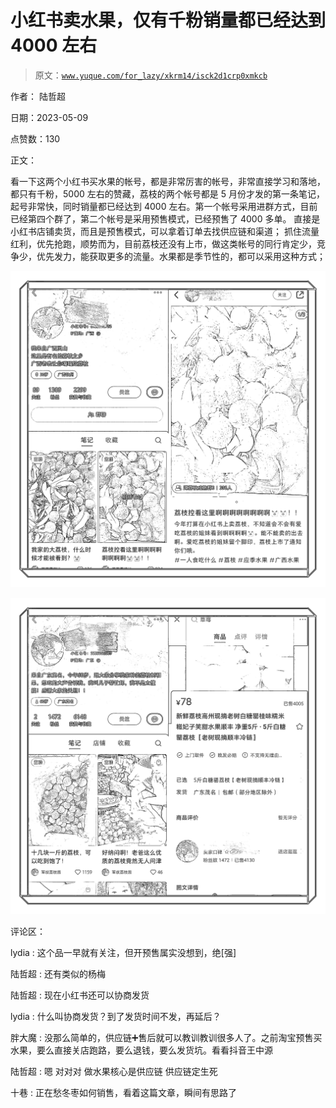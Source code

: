 # 小红书卖水果，仅有千粉销量都已经达到 4000 左右

> 原文：[`www.yuque.com/for_lazy/xkrm14/isck2d1crp0xmkcb`](https://www.yuque.com/for_lazy/xkrm14/isck2d1crp0xmkcb)

作者： 陆哲超

日期：2023-05-09

点赞数：130

正文：

看一下这两个小红书买水果的帐号，都是非常厉害的帐号，非常直接学习和落地，都只有千粉，5000 左右的赞藏，荔枝的两个帐号都是 5 月份才发的第一条笔记，起号非常快，同时销量都已经达到 4000 左右。第一个帐号采用进群方式，目前已经第四个群了，第二个帐号是采用预售模式，已经预售了 4000 多单。 直接是小红书店铺卖货，而且是预售模式，可以拿着订单去找供应链和渠道； 抓住流量红利，优先抢跑，顺势而为，目前荔枝还没有上市，做这类帐号的同行肯定少，竞争少，优先发力，能获取更多的流量。水果都是季节性的，都可以采用这种方式；

![](img/ed1db0bba3371204b8446355ce06135a.png)

![](img/d3b354ba3811ad31d334834a4ff5a86b.png)

评论区：

lydia : 这个品一早就有关注，但开预售属实没想到，绝[强]

陆哲超 : 还有类似的杨梅

陆哲超 : 现在小红书还可以协商发货

lydia : 什么叫协商发货？到了发货时间不发，再延后？

胖大魔 : 没那么简单的，供应链➕售后就可以教训教训很多人了。之前淘宝预售买水果，要么直接关店跑路，要么退钱，要么发货坑。看看抖音王中源

陆哲超 : 嗯 对对对 做水果核心是供应链 供应链定生死

十巷 : 正在愁冬枣如何销售，看着这篇文章，瞬间有思路了



